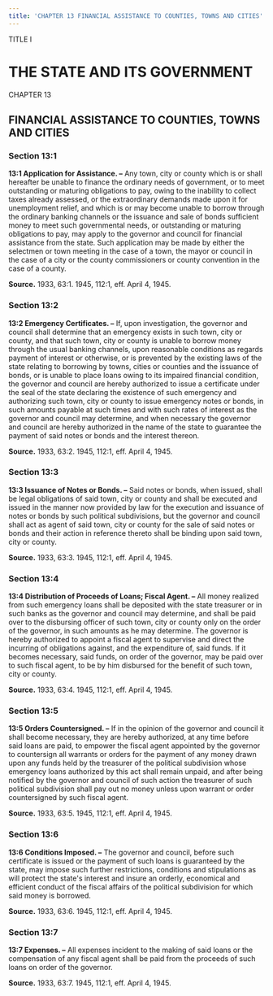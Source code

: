 ```yaml
---
title: 'CHAPTER 13 FINANCIAL ASSISTANCE TO COUNTIES, TOWNS AND CITIES'
---
```


TITLE I
                                             
THE STATE AND ITS GOVERNMENT
============================

CHAPTER 13
                                             
FINANCIAL ASSISTANCE TO COUNTIES, TOWNS AND CITIES
--------------------------------------------------

### Section 13:1

 **13:1 Application for Assistance. –** Any town, city or county
which is or shall hereafter be unable to finance the ordinary needs of
government, or to meet outstanding or maturing obligations to pay, owing
to the inability to collect taxes already assessed, or the extraordinary
demands made upon it for unemployment relief, and which is or may become
unable to borrow through the ordinary banking channels or the issuance
and sale of bonds sufficient money to meet such governmental needs, or
outstanding or maturing obligations to pay, may apply to the governor
and council for financial assistance from the state. Such application
may be made by either the selectmen or town meeting in the case of a
town, the mayor or council in the case of a city or the county
commissioners or county convention in the case of a county.

**Source.** 1933, 63:1. 1945, 112:1, eff. April 4, 1945.

### Section 13:2

 **13:2 Emergency Certificates. –** If, upon investigation, the
governor and council shall determine that an emergency exists in such
town, city or county, and that such town, city or county is unable to
borrow money through the usual banking channels, upon reasonable
conditions as regards payment of interest or otherwise, or is prevented
by the existing laws of the state relating to borrowing by towns, cities
or counties and the issuance of bonds, or is unable to place loans owing
to its impaired financial condition, the governor and council are hereby
authorized to issue a certificate under the seal of the state declaring
the existence of such emergency and authorizing such town, city or
county to issue emergency notes or bonds, in such amounts payable at
such times and with such rates of interest as the governor and council
may determine, and when necessary the governor and council are hereby
authorized in the name of the state to guarantee the payment of said
notes or bonds and the interest thereon.

**Source.** 1933, 63:2. 1945, 112:1, eff. April 4, 1945.

### Section 13:3

 **13:3 Issuance of Notes or Bonds. –** Said notes or bonds, when
issued, shall be legal obligations of said town, city or county and
shall be executed and issued in the manner now provided by law for the
execution and issuance of notes or bonds by such political subdivisions,
but the governor and council shall act as agent of said town, city or
county for the sale of said notes or bonds and their action in reference
thereto shall be binding upon said town, city or county.

**Source.** 1933, 63:3. 1945, 112:1, eff. April 4, 1945.

### Section 13:4

 **13:4 Distribution of Proceeds of Loans; Fiscal Agent. –** All
money realized from such emergency loans shall be deposited with the
state treasurer or in such banks as the governor and council may
determine, and shall be paid over to the disbursing officer of such
town, city or county only on the order of the governor, in such amounts
as he may determine. The governor is hereby authorized to appoint a
fiscal agent to supervise and direct the incurring of obligations
against, and the expenditure of, said funds. If it becomes necessary,
said funds, on order of the governor, may be paid over to such fiscal
agent, to be by him disbursed for the benefit of such town, city or
county.

**Source.** 1933, 63:4. 1945, 112:1, eff. April 4, 1945.

### Section 13:5

 **13:5 Orders Countersigned. –** If in the opinion of the governor
and council it shall become necessary, they are hereby authorized, at
any time before said loans are paid, to empower the fiscal agent
appointed by the governor to countersign all warrants or orders for the
payment of any money drawn upon any funds held by the treasurer of the
political subdivision whose emergency loans authorized by this act shall
remain unpaid, and after being notified by the governor and council of
such action the treasurer of such political subdivision shall pay out no
money unless upon warrant or order countersigned by such fiscal agent.

**Source.** 1933, 63:5. 1945, 112:1, eff. April 4, 1945.

### Section 13:6

 **13:6 Conditions Imposed. –** The governor and council, before such
certificate is issued or the payment of such loans is guaranteed by the
state, may impose such further restrictions, conditions and stipulations
as will protect the state's interest and insure an orderly, economical
and efficient conduct of the fiscal affairs of the political subdivision
for which said money is borrowed.

**Source.** 1933, 63:6. 1945, 112:1, eff. April 4, 1945.

### Section 13:7

 **13:7 Expenses. –** All expenses incident to the making of said
loans or the compensation of any fiscal agent shall be paid from the
proceeds of such loans on order of the governor.

**Source.** 1933, 63:7. 1945, 112:1, eff. April 4, 1945.
